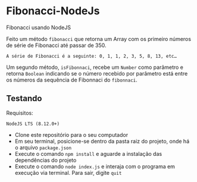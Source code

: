 # Fibonacci-NodeJs

Fibonacci usando NodeJS

Feito um método `fibonacci` que retorna um Array com os primeiro números de série de Fibonacci até passar de 350.

    A série de Fibonacci é a seguinte: 0, 1, 1, 2, 3, 5, 8, 13, etc…

Um segundo método, `isFibonnaci`, recebe um `Number` como parâmetro e retorna `Boolean` indicando se o número recebido por parâmetro está entre os números da sequência de Fibonnaci do `fibonnaci`.



    
## Testando

Requisitos:

    NodeJS LTS (8.12.0+)
    
    
- Clone este repositório para o seu computador
- Em seu terminal, posicione-se dentro da pasta raiz do projeto, onde há o arquivo `package.json`
- Execute o comando `npm install` e aguarde a instalação das dependências do projeto
- Execute o comando `node index.js` e interaja com o programa em execução via terminal. Para sair, digite `quit`
